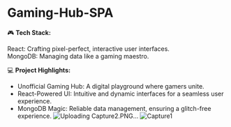 # Gaming-Hub-SPA
🎮 **Tech Stack:**

React: Crafting pixel-perfect, interactive user interfaces.  
MongoDB: Managing data like a gaming maestro.

💻 **Project Highlights:**

- Unofficial Gaming Hub: A digital playground where gamers unite.
- React-Powered UI: Intuitive and dynamic interfaces for a seamless user experience.
- MongoDB Magic: Reliable data management, ensuring a glitch-free experience.
![Uploading Capture2.PNG…]()
![Capture1](https://github.com/ErikLozanov/Gaming-Hub-SPA/assets/122800063/8926dc18-619d-488a-9d66-b8c1a6b5df61)
